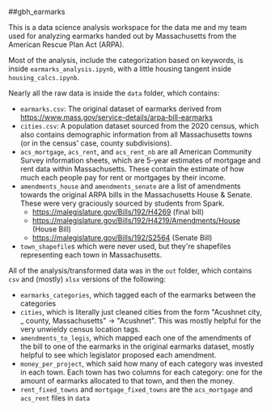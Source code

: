 ##gbh_earmarks

This is a data science analysis workspace for the data me and my team used for 
analyzing earmarks handed out by Massachusetts from the American Rescue Plan Act (ARPA).

Most of the analysis, include the categorization based on keywords, is inside `earmarks_analysis.ipynb`, with a little housing tangent inside `housing_calcs.ipynb`.

Nearly all the raw data is inside the `data` folder, which contains:
- `earmarks.csv`: The original dataset of earmarks derived from https://www.mass.gov/service-details/arpa-bill-earmarks 
- `cities.csv`: A population dataset sourced from the 2020 census, which also contains demographic information from all Massachusetts towns (or in the census' case, county subdivisions).
- `acs_mortgage`, `acs_rent`, and `acs_rent_nb` are all American Community Survey information sheets, which are 5-year estimates of mortgage and rent data within Massachusetts. 
These contain the estimate of how much each people pay for rent or mortgages by their income.
- `amendments_house` and `amendments_senate` are a list of amendments towards the original ARPA bills in the Massachusetts House & Senate. These were very graciously sourced by students from Spark.
  - https://malegislature.gov/Bills/192/H4269 (final bill)
  - https://malegislature.gov/Bills/192/H4219/Amendments/House (House Bill)
  - https://malegislature.gov/Bills/192/S2564 (Senate Bill)
- `town_shapefile`s which were never used, but they're shapefiles representing each town in Massachusetts.

All of the analysis/transformed data was in the `out` folder, which contains `csv` and (mostly) `xlsx` versions of the following:
- `earmarks_categories`, which tagged each of the earmarks between the categories 
- `cities`, which is literally just cleaned cities from the form "Acushnet city, _ county, Massachusetts" -> "Acushnet". This was mostly helpful for the very unwieldy census location tags.
- `amendments_to_legis`, which mapped each one of the amendments of the bill to one of the earmarks in the original earmarks dataset, mostly helpful to see which legislator proposed each amendment.
- `money_per_project`, which said how many of each category was invested in each town. Each town has two columns for each category: one for the amount of earmarks allocated to that town, and then the money.
- `rent_fixed_towns` and `mortgage_fixed_towns` are the `acs_mortgage` and `acs_rent` files in `data`

